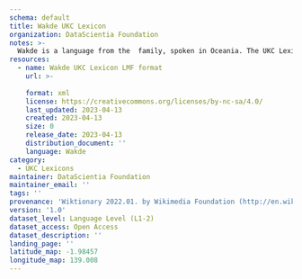 ```yaml
---
schema: default
title: Wakde UKC Lexicon
organization: DataScientia Foundation
notes: >-
  Wakde is a language from the  family, spoken in Oceania. The UKC Lexicon of Wakde is represented as a lexico-semantic network. It consists of words, word senses, synsets, as well as sense-level and synset-level relationships.
resources:
  - name: Wakde UKC Lexicon LMF format
    url: >-
      
    format: xml
    license: https://creativecommons.org/licenses/by-nc-sa/4.0/
    last_updated: 2023-04-13
    created: 2023-04-13
    size: 0
    release_date: 2023-04-13
    distribution_document: ''
    language: Wakde
category:
  - UKC Lexicons
maintainer: DataScientia Foundation
maintainer_email: ''
tags: ''
provenance: 'Wiktionary 2022.01. by Wikimedia Foundation (http://en.wiktionary.org); Princeton WordNet 2.1 by Princeton University (https://wordnet.princeton.edu)'
version: '1.0'
dataset_level: Language Level (L1-2)
dataset_access: Open Access
dataset_description: ''
landing_page: ''
latitude_map: -1.98457
longitude_map: 139.008
---
```

